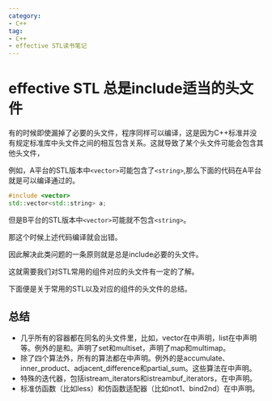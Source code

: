 ```yaml
---
category: 
- C++
tag:
- C++
- effective STL读书笔记
---
```


# effective STL 总是include适当的头文件

有的时候即使漏掉了必要的头文件，程序同样可以编译，这是因为C++标准并没有规定标准库中头文件之间的相互包含关系。这就导致了某个头文件可能会包含其他头文件，

例如，A平台的STL版本中```<vector>```可能包含了```<string>```,那么下面的代码在A平台就是可以编译通过的。

```cpp
#include <vector>
std::vector<std::string> a;
```

但是B平台的STL版本中```<vector>```可能就不包含```<string>```。

那这个时候上述代码编译就会出错。

因此解决此类问题的一条原则就是总是include必要的头文件。

这就需要我们对STL常用的组件对应的头文件有一定的了解。

下面便是关于常用的STL以及对应的组件的头文件的总结。

## 总结

- 几乎所有的容器都在同名的头文件里，比如，vector在<vector>中声明，list在<list>中声明等。例外的是<set>和<map>。<set>声明了set和multiset，<map>声明了map和multimap。
- 除了四个算法外，所有的算法都在<algorithm>中声明。例外的是accumulate、inner_product、adjacent_difference和partial_sum。这些算法在<numeric>中声明。
- 特殊的迭代器，包括istream_iterators和istreambuf_iterators，在<iterator>中声明。
- 标准仿函数（比如less<T>）和仿函数适配器（比如not1、bind2nd）在<functional>中声明。